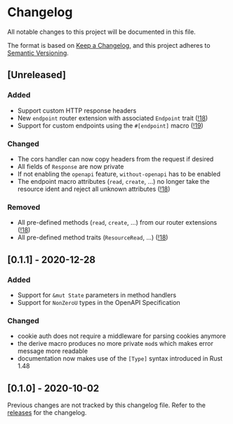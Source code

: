 # Changelog
All notable changes to this project will be documented in this file.

The format is based on [Keep a Changelog](https://keepachangelog.com/en/1.0.0/),
and this project adheres to [Semantic Versioning](https://semver.org/spec/v2.0.0.html).

## [Unreleased]
### Added
 - Support custom HTTP response headers
 - New `endpoint` router extension with associated `Endpoint` trait ([!18])
 - Support for custom endpoints using the `#[endpoint]` macro ([!19])

### Changed
 - The cors handler can now copy headers from the request if desired
 - All fields of `Response` are now private
 - If not enabling the `openapi` feature, `without-openapi` has to be enabled
 - The endpoint macro attributes (`read`, `create`, ...) no longer take the resource ident and reject all unknown attributes ([!18])

### Removed
 - All pre-defined methods (`read`, `create`, ...) from our router extensions ([!18])
 - All pre-defined method traits (`ResourceRead`, ...) ([!18])

## [0.1.1] - 2020-12-28
### Added
 - Support for `&mut State` parameters in method handlers
 - Support for `NonZeroU` types in the OpenAPI Specification

### Changed
 - cookie auth does not require a middleware for parsing cookies anymore
 - the derive macro produces no more private `mod`s which makes error message more readable
 - documentation now makes use of the `[Type]` syntax introduced in Rust 1.48

## [0.1.0] - 2020-10-02
Previous changes are not tracked by this changelog file. Refer to the [releases](https://gitlab.com/msrd0/gotham-restful/-/releases) for the changelog.


 [!18]: https://gitlab.com/msrd0/gotham-restful/-/merge_requests/18
 [!19]: https://gitlab.com/msrd0/gotham-restful/-/merge_requests/19
